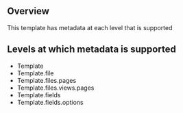 ## Overview
This template has metadata at each level that is supported

## Levels at which metadata is supported
- Template
- Template.file
- Template.files.pages
- Template.files.views.pages
- Template.fields
- Template.fields.options